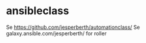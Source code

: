 # ansibleclass
Se https://github.com/jesperberth/automationclass/
Se galaxy.ansible.com/jesperberth/ for roller